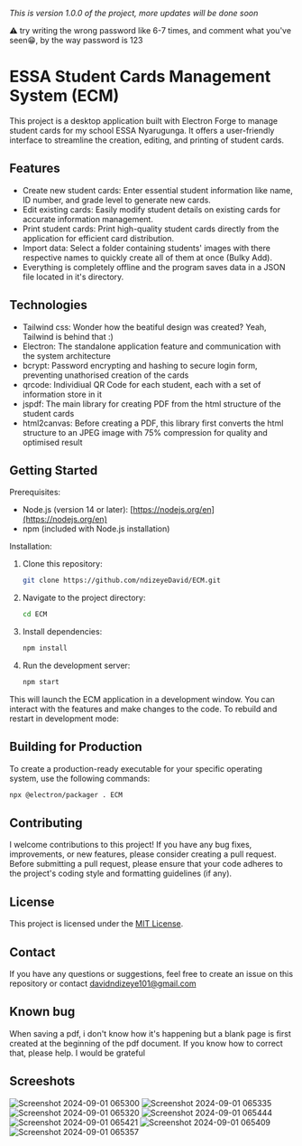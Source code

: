 _This is version 1.0.0 of the project, more updates will be done soon_

⚠️ try writing the wrong password like 6-7 times, and comment what you've seen😁, by the way password is 123 

# ESSA Student Cards Management System (ECM)

This project is a desktop application built with Electron Forge to manage student cards for my school ESSA Nyarugunga. It offers a user-friendly interface to streamline the creation, editing, and printing of student cards.

## Features

- Create new student cards: Enter essential student information like name, ID number, and grade level to generate new cards.
- Edit existing cards: Easily modify student details on existing cards for accurate information management.
- Print student cards: Print high-quality student cards directly from the application for efficient card distribution.
- Import data: Select a folder containing students' images with there respective names to quickly create all of them at once (Bulky Add).
- Everything is completely offline and the program saves data in a JSON file located in it's directory.

## Technologies

- Tailwind css: Wonder how the beatiful design was created? Yeah, Tailwind is behind that :)
- Electron: The standalone application feature and communication with the system architecture
- bcrypt: Password encrypting and hashing to secure login form, preventing unathorised creation of the cards
- qrcode: Individiual QR Code  for each student, each with a set of information store in it
- jspdf: The main library for creating PDF from the html structure of the student cards
- html2canvas: Before creating a PDF, this library first converts the html structure to an JPEG image with 75% compression for quality and optimised result

## Getting Started

Prerequisites:

- Node.js (version 14 or later): [https://nodejs.org/en](https://nodejs.org/en)
- npm (included with Node.js installation)

Installation:

1. Clone this repository:

   ```bash
   git clone https://github.com/ndizeyeDavid/ECM.git
   ```

2. Navigate to the project directory:

   ```bash
   cd ECM
   ```

3. Install dependencies:

   ```bash
   npm install
   ```

4. Run the development server:

   ```bash
   npm start
   ```

This will launch the ECM application in a development window. You can interact with the features and make changes to the code. To rebuild and restart in development mode:

## Building for Production

To create a production-ready executable for your specific operating system, use the following commands:

```bash
npx @electron/packager . ECM
```

## Contributing

I welcome contributions to this project! If you have any bug fixes, improvements, or new features, please consider creating a pull request. Before submitting a pull request, please ensure that your code adheres to the project's coding style and formatting guidelines (if any).

## License

This project is licensed under the [MIT License](https://github.com/user-attachments/files/16827411/license.txt).

## Contact

If you have any questions or suggestions, feel free to create an issue on this repository or contact davidndizeye101@gmail.com

## Known bug

When saving a pdf, i don't know how it's happening but a blank page is first created at the beginning of the pdf document. If you know how to correct that, please help. I would be grateful

## Screeshots
![Screenshot 2024-09-01 065300](https://github.com/user-attachments/assets/953a7225-a16c-46e4-ae28-6c4bec756fa8)
![Screenshot 2024-09-01 065335](https://github.com/user-attachments/assets/6f9af6f2-8d7a-4cd7-90b2-ae99145aa093)
![Screenshot 2024-09-01 065320](https://github.com/user-attachments/assets/08233b32-8dba-4eff-aacc-11d541d4afb8)
![Screenshot 2024-09-01 065444](https://github.com/user-attachments/assets/dbc64432-e7bf-4dc1-b5dc-9c1fa63989f1)
![Screenshot 2024-09-01 065421](https://github.com/user-attachments/assets/32b062f4-f985-417d-9765-9b4ef34b25fd)
![Screenshot 2024-09-01 065409](https://github.com/user-attachments/assets/7a134492-63cf-40a1-82ba-86a6f55127f5)
![Screenshot 2024-09-01 065357](https://github.com/user-attachments/assets/2a2f3286-b3dc-443c-af6e-8e793486cb10)
